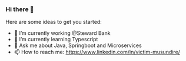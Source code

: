 ### Hi there 👋

Here are some ideas to get you started:

- 🔭 I’m currently working @Steward Bank
- 🌱 I’m currently learning Typescript
- 💬 Ask me about Java, Springboot and Microservices
- 📫 How to reach me: https://www.linkedin.com/in/victim-musundire/

